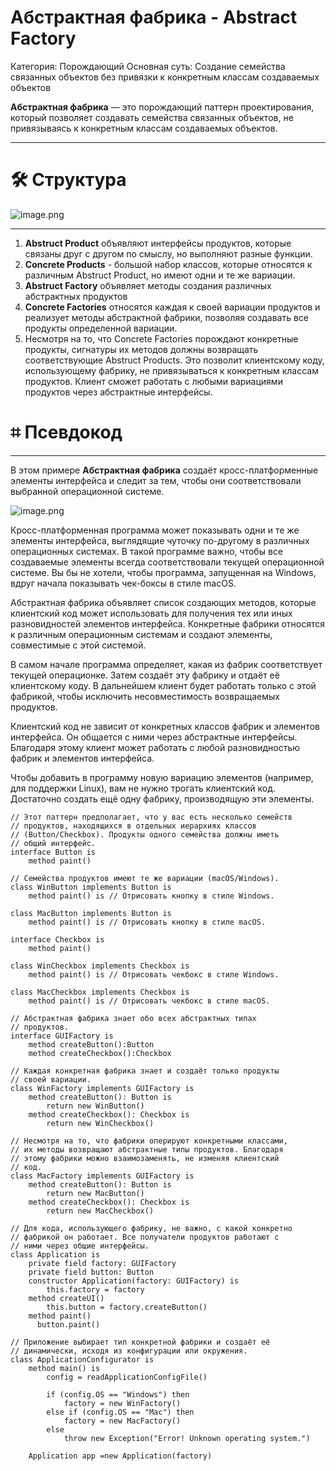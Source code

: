 # Абстрактная фабрика - Abstract Factory

Категория: Порождающий
Основная суть: Создание семейства связанных объектов без привязки к конкретным классам создаваемых объектов

**Абстрактная фабрика** — это порождающий паттерн проектирования, который позволяет создавать семейства связанных объектов, не привязываясь к конкретным классам создаваемых объектов.

---

# 🛠️ Структура

![image.png](image.png)

---

1. **Abstruct Product** объявляют интерфейсы продуктов, которые связаны друг с другом по смыслу, но выполняют разные функции.
2. **Concrete Products** - большой набор классов, которые относятся к различным Abstruct Product, но имеют одни и те же вариации.
3. **Abstruct Factory** объявляет методы создания различных абстрактных продуктов
4. **Concrete Factories** относятся каждая к своей вариации продуктов и реализует методы абстрактной фабрики, позволяя создавать все продукты определенной вариации.
5. Несмотря на то, что Concrete Factories порождают конкретные продукты, сигнатуры их методов должны возвращать соответствующие Abstruct Products. Это позволит клиентскому коду, использующему фабрику, не привязываться к конкретным классам продуктов. Клиент сможет работать с любыми вариациями продуктов через абстрактные интерфейсы.

# ⌗ Псевдокод

---

В этом примере **Абстрактная фабрика** создаёт кросс-платформенные элементы интерфейса и следит за тем, чтобы они соответствовали выбранной операционной системе.

![image.png](image%201.png)

Кросс-платформенная программа может показывать одни и те же элементы интерфейса, выглядящие чуточку по-другому в различных операционных системах. В такой программе важно, чтобы все создаваемые элементы всегда соответствовали текущей операционной системе. Вы бы не хотели, чтобы программа, запущенная на Windows, вдруг начала показывать чек-боксы в стиле macOS.

Абстрактная фабрика объявляет список создающих методов, которые клиентский код может использовать для получения тех или иных разновидностей элементов интерфейса. Конкретные фабрики относятся к различным операционным системам и создают элементы, совместимые с этой системой.

В самом начале программа определяет, какая из фабрик соответствует текущей операционке. Затем создаёт эту фабрику и отдаёт её клиентскому коду. В дальнейшем клиент будет работать только с этой фабрикой, чтобы исключить несовместимость возвращаемых продуктов.

Клиентский код не зависит от конкретных классов фабрик и элементов интерфейса. Он общается с ними через абстрактные интерфейсы. Благодаря этому клиент может работать с любой разновидностью фабрик и элементов интерфейса.

Чтобы добавить в программу новую вариацию элементов (например, для поддержки Linux), вам не нужно трогать клиентский код. Достаточно создать ещё одну фабрику, производящую эти элементы.

```
// Этот паттерн предполагает, что у вас есть несколько семейств
// продуктов, находящихся в отдельных иерархиях классов
// (Button/Checkbox). Продукты одного семейства должны иметь
// общий интерфейс.
interface Button is
	method paint()

// Семейства продуктов имеют те же вариации (macOS/Windows).
class WinButton implements Button is 
	method paint() is // Отрисовать кнопку в стиле Windows.

class MacButton implements Button is
	method paint() is // Отрисовать кнопку в стиле macOS.

interface Checkbox is 
	method paint()

class WinCheckbox implements Checkbox is
	method paint() is // Отрисовать чекбокс в стиле Windows.

class MacCheckbox implements Checkbox is
	method paint() is // Отрисовать чекбокс в стиле macOS.

// Абстрактная фабрика знает обо всех абстрактных типах
// продуктов.
interface GUIFactory is
	method createButton():Button
	method createCheckbox():Checkbox

// Каждая конкретная фабрика знает и создаёт только продукты
// своей вариации.
class WinFactory implements GUIFactory is
	method createButton(): Button is
		return new WinButton()
	method createCheckbox(): Checkbox is
		return new WinCheckbox()

// Несмотря на то, что фабрики оперируют конкретными классами,
// их методы возвращают абстрактные типы продуктов. Благодаря
// этому фабрики можно взаимозаменять, не изменяя клиентский
// код.
class MacFactory implements GUIFactory is 
	method createButton(): Button is
		return new MacButton()
	method createCheckbox(): Checkbox is
		return new MacCheckbox()

// Для кода, использующего фабрику, не важно, с какой конкретно
// фабрикой он работает. Все получатели продуктов работают с
// ними через общие интерфейсы.
class Application is 
	private field factory: GUIFactory
	private field button: Button
	constructor Application(factory: GUIFactory) is
		this.factory = factory
	method createUI()
		this.button = factory.createButton()
	method paint()
	  button.paint()

// Приложение выбирает тип конкретной фабрики и создаёт её
// динамически, исходя из конфигурации или окружения.
class ApplicationConfigurator is
	method main() is
		config = readApplicationConfigFile()

		if (config.OS == "Windows") then
			factory = new WinFactory()
		else if (config.OS == "Mac") then
			factory = new MacFactory()
		else
			throw new Exception("Error! Unknown operating system.")

    Application app =new Application(factory)
```